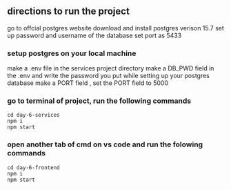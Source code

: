 ## directions to run the project
go to offcial postgres website
download and install postgres verison 15.7
set up password and username of the database
set port as 5433

### setup postgres on your local machine
make a .env file in the services project directory
make a DB_PWD field in the .env and write the password you put while setting up your postgres database
make a PORT field , set the PORT field to 5000

### go to terminal of project, run the following commands
```
cd day-6-services
npm i
npm start
```

### open another tab of cmd on vs code and run the folowing commands
```
cd day-6-frontend
npm i
npm start
```
